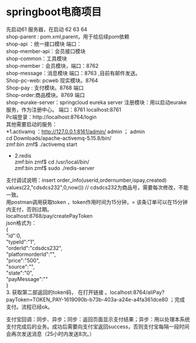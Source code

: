 # springboot电商项目
先启动61 服务器，在启动 62 63 64<br>
shop-parent :  pom.xml,parent，用于给后续pom依赖<br>
shop-api ：统一接口模块 端口：<br>
    shop-member-api：会员接口模块<br>
shop-common：工具模块<br>
shop-member：会员模块，端口：8762<br>
shop-message：消息模块  端口：8763  ,目前有邮件发送。<br>
Shop-pc-web: pcweb 现实模块。8764<br>
Shop-pay : 支付模块。8768 端口<br>
Shop-order:商品模块。8769 端口<br>
shop-eurake-server：springcloud eureka server 注册模块：用以启动eurake 服务，作为注册中心。 端口：8761 localhost:8761<br>
Pc端登录：http://localhost:8764/login<br>
其他需要启动的服务：<br>
    *1.activamq ：http://127.0.0.1:8161/admin/         admin ； admin<br>
          cd Downloads/apache-activemq-5.15.8/bin/<br>
        zmf:bin zmf$ ./activemq start        <br>
   * 2.redis <br>
         zmf:bin zmf$ cd /usr/local/bin/<br>
      zmf:bin zmf$ sudo ./redis-server <br>


支付调试说明：insert order_info(userid,ordernumber,ispay,created) values(22,"cdsdcs232",0,now()) // cdsdcs232为商品号，需要每次修改，不能一致。<br>
            用postman调用获取token ，token作用时间为15分钟，= 该条订单可以在15分钟内支付，否则过期。<br>
localhost:8768/pay/createPayToken<br>
json格式为：<br>
{<br>
    "id":0,<br>
    "typeId":"1",<br>
    "orderId":"cdsdcs232",<br>
    "platformorderId":"",<br>
    "price":"500",<br>
    "source":"",<br>
    "state":"0",<br>
    "payMessage":""<br>
}<br>
3. 获取第二部返回的token码， 在打开链接 。localhost:8764/aliPay?payToken=TOKEN_PAY-1619090b-b73b-403a-a24e-a4fa361dce80 ；完成支付。流程已经ok。<br>

支付宝回调：同步、异步；同步：返回页面显示支付结果；异步：用以处理本系统支付完成后的业务。成功后需要向支付宝返回success，否则支付宝每隔一段时间会再次发送消息（25小时内发送8次。）<br>
